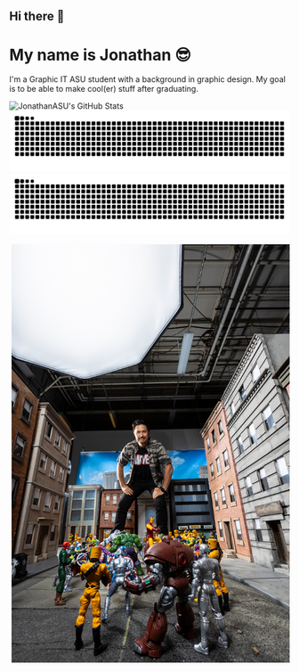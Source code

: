 ## Hi there 👋

<!--
**JonathanASU/JonathanASU** is a ✨ _special_ ✨ repository because its `README.md` (this file) appears on your GitHub profile.

Here are some ideas to get you started:

- 🔭 I’m currently working on ...
- 🌱 I’m currently learning ...
- 👯 I’m looking to collaborate on ...
- 🤔 I’m looking for help with ...
- 💬 Ask me about ...
- 📫 How to reach me: ...
- 😄 Pronouns: ...
- ⚡ Fun fact: ...
-->

<h1>My name is Jonathan &#128526</h1>

<p> I'm a Graphic IT ASU student with a background in graphic design. My goal is to be able to make cool(er) stuff after graduating.</p>

<img src="https://github-readme-stats.vercel.app/api?username=JonathanASU&theme=default&show_icons=true&hide_border=true&count_private=true" alt="JonathanASU's GitHub Stats" />

<div align="center">
    <!-- Contribution Heatmap with Snake Animation -->
    <img src="https://github.com/cheehwatang/cheehwatang/blob/output/ocean.svg?        color_snake=#15F8EB&color_dots=#bfd6f6,#8dbdff,#64a1f4,#4b91f1,#3c7dd9#gh-dark-mode-only" alt="Snake animation">
    <img src="https://github.com/cheehwatang/cheehwatang/blob/output/github-snake.svg?color_snake=#00FC58#gh-light-mode-only" alt="Snake animation">

<p>
    <img src="mavel diorama.png" width=500 align="right"/>
</p>

